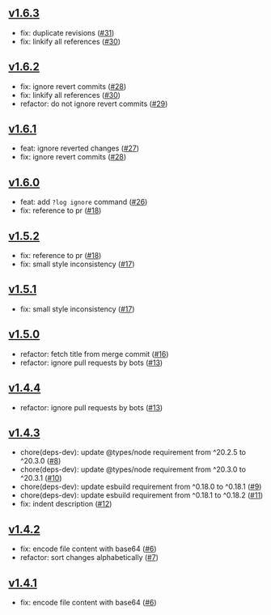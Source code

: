 ## [v1.6.3](https://github.com/azurystudio/log/releases/tag/v1.6.3)

* fix: duplicate revisions ([#31](https://github.com/azurystudio/log/pull/31))
* fix: linkify all references ([#30](https://github.com/azurystudio/log/pull/30))

## [v1.6.2](https://github.com/azurystudio/log/releases/tag/v1.6.2)

* fix: ignore revert commits ([#28](https://github.com/azurystudio/log/pull/28))
* fix: linkify all references ([#30](https://github.com/azurystudio/log/pull/30))
* refactor: do not ignore revert commits ([#29](https://github.com/azurystudio/log/pull/29))

## [v1.6.1](https://github.com/azurystudio/log/releases/tag/v1.6.1)

* feat: ignore reverted changes ([#27](https://github.com/azurystudio/log/pull/27))
* fix: ignore revert commits ([#28](https://github.com/azurystudio/log/pull/28))

## [v1.6.0](https://github.com/azurystudio/log/releases/tag/v1.6.0)

* feat: add `?log ignore` command ([#26](https://github.com/azurystudio/log/pull/26))
* fix: reference to pr ([#18](https://github.com/azurystudio/log/pull/18))

## [v1.5.2](https://github.com/azurystudio/log/releases/tag/v1.5.2)

* fix: reference to pr ([#18](https://github.com/azurystudio/log/pull/18))
* fix: small style inconsistency ([#17](https://github.com/azurystudio/log/pull/17))

## [v1.5.1](https://github.com/azurystudio/log/releases/tag/v1.5.1)

* fix: small style inconsistency ([#17](https://github.com/azurystudio/log/pull/7))

## [v1.5.0](https://github.com/azurystudio/log/releases/tag/v1.5.0)

* refactor: fetch title from merge commit ([#16](https://github.com/azurystudio/log/pull/6))
* refactor: ignore pull requests by bots ([#13](https://github.com/azurystudio/log/pull/3))

## [v1.4.4](https://github.com/azurystudio/log/releases/tag/v1.4.4)

* refactor: ignore pull requests by bots ([#13](https://github.com/azurystudio/log/pull/13))

## [v1.4.3](https://github.com/azurystudio/log/releases/tag/v1.4.3)

* chore(deps-dev): update @types/node requirement from ^20.2.5 to ^20.3.0 ([#8](https://github.com/azurystudio/log/pull/8))
* chore(deps-dev): update @types/node requirement from ^20.3.0 to ^20.3.1 ([#10](https://github.com/azurystudio/log/pull/10))
* chore(deps-dev): update esbuild requirement from ^0.18.0 to ^0.18.1 ([#9](https://github.com/azurystudio/log/pull/9))
* chore(deps-dev): update esbuild requirement from ^0.18.1 to ^0.18.2 ([#11](https://github.com/azurystudio/log/pull/11))
* fix: indent description ([#12](https://github.com/azurystudio/log/pull/12))

## [v1.4.2](https://github.com/azurystudio/log/releases/tag/v1.4.2)

* fix: encode file content with base64 ([#6](https://github.com/azurystudio/log/pull/6))
* refactor: sort changes alphabetically ([#7](https://github.com/azurystudio/log/pull/7))

## [v1.4.1](https://github.com/azurystudio/log/releases/tag/v1.4.1)

* fix: encode file content with base64 ([#6](https://github.com/azurystudio/log/pull/6))
